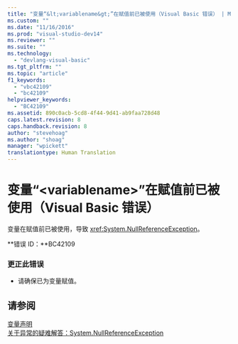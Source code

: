 ```yaml
---
title: "变量“&lt;variablename&gt;”在赋值前已被使用（Visual Basic 错误） | Microsoft Docs"
ms.custom: ""
ms.date: "11/16/2016"
ms.prod: "visual-studio-dev14"
ms.reviewer: ""
ms.suite: ""
ms.technology: 
  - "devlang-visual-basic"
ms.tgt_pltfrm: ""
ms.topic: "article"
f1_keywords: 
  - "vbc42109"
  - "bc42109"
helpviewer_keywords: 
  - "BC42109"
ms.assetid: 890c0acb-5cd8-4f44-9d41-ab9faa728d48
caps.latest.revision: 8
caps.handback.revision: 8
author: "stevehoag"
ms.author: "shoag"
manager: "wpickett"
translationtype: Human Translation
---
```

# 变量“&lt;variablename&gt;”在赋值前已被使用（Visual Basic 错误）
变量在赋值前已被使用，导致 <xref:System.NullReferenceException>。  
  
 **错误 ID：**BC42109  
  
### 更正此错误  
  
-   请确保已为变量赋值。  
  
## 请参阅  
 [变量声明](../../visual-basic/programming-guide/language-features/variables/variable-declaration.md)   
 [关于异常的疑难解答：System.NullReferenceException](../Topic/Troubleshooting%20Exceptions:%20System.NullReferenceException.md)